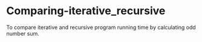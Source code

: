 # Comparing-iterative_recursive
To compare iterative and recursive program running time by calculating odd number sum.
